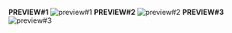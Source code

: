 **PREVIEW#1**
![preview#1](https://media.discordapp.net/attachments/763290505022013472/1074377805472735232/Screenshot_2023-02-11_at_3.33.29_PM.png?width=1446&height=935)
**PREVIEW#2**
![preview#2](https://media.discordapp.net/attachments/763290505022013472/1074386140406227054/Screenshot_2023-02-04_at_5.12.21_PM.png?width=1544&height=936)
**PREVIEW#3**
![preview#3](https://media.discordapp.net/attachments/763290505022013472/1074386140724989972/Screenshot_2023-02-09_at_5.32.45_PM.png?width=1446&height=935)
